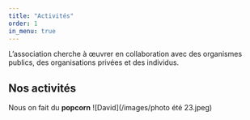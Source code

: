```yaml
---
title: "Activités"
order: 1
in_menu: true
---
```

L’association cherche à œuvrer en collaboration avec des organismes publics, des organisations privées et des individus.

## Nos activités

Nous on fait du **popcorn** 
![David](/images/photo été 23.jpeg) 